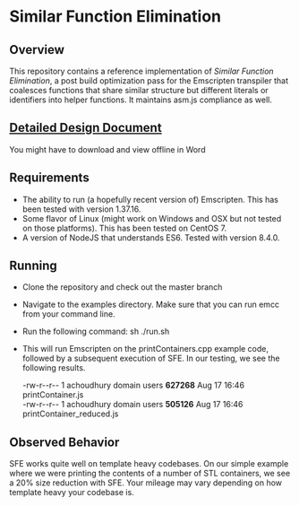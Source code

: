 # Similar Function Elimination

## Overview
This repository contains a reference implementation of *Similar Function Elimination*, a post build optimization
pass for the Emscripten transpiler that coalesces functions that share similar structure but different literals or identifiers into
helper functions. It maintains asm.js compliance as well.

## [Detailed Design Document](https://github.com/achoudhury85/Similar-Function-Elimination/blob/master/Similar%20Function%20Elimination.docx)
You might have to download and view offline in Word

## Requirements
* The ability to run (a hopefully recent version of) Emscripten. This has been tested with version 1.37.16.
* Some flavor of Linux (might work on Windows and OSX but not tested on those platforms). This has been tested on CentOS 7.
* A version of NodeJS that understands ES6. Tested with version 8.4.0.

## Running
* Clone the repository and check out the master branch
* Navigate to the examples directory. Make sure that you can run emcc from your command line.
* Run the following command:
    sh ./run.sh
* This will run Emscripten on the printContainers.cpp example code, followed by a subsequent execution of SFE. In our testing, we see the following results.

    -rw-r--r-- 1 achoudhury domain users **627268** Aug 17 16:46 printContainer.js  
    -rw-r--r-- 1 achoudhury domain users **505126** Aug 17 16:46 printContainer_reduced.js

## Observed Behavior
SFE works quite well on template heavy codebases. On our simple example where we were printing the contents of a number
of STL containers, we see a 20% size reduction with SFE. Your mileage may vary depending on how template heavy your codebase is.